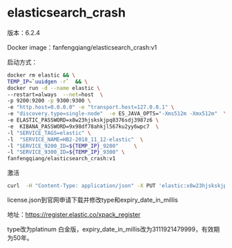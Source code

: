 # elasticsearch_crash

版本：6.2.4

Docker image：fanfengqiang/elasticsearch_crash:v1

启动方式：

```bash
docker rm elastic && \
TEMP_IP=`uuidgen -r`  && \
docker run -d --name elastic \
--restart=always  --net=host  \
-p 9200:9200 -p 9300:9300 \
-e "http.host=0.0.0.0" -e "transport.host=127.0.0.1" \
-e "discovery.type=single-node"  -e ES_JAVA_OPTS="-Xms512m -Xmx512m"  \
-e ELASTIC_PASSWORD=x8w23hjskskjpq8376sdj3987z6 \
-e  KIBANA_PASSWORD=9x98df78ahkjl567ku2yy6wpc7  \
-l "SERVICE_TAGS=elastic" \
-l  "SERVICE_NAME=HB2-2018_11_12-elastic"  \
-l "SERVICE_9200_ID=${TEMP_IP}_9200"     \
-l "SERVICE_9300_ID=${TEMP_IP}_9300" \
fanfengqiang/elasticsearch_crash:v1
```

激活

```bash
curl  -H "Content-Type: application/json" -X PUT 'elastic:x8w23hjskskjpq8376sdj3987z6@localhost:9200/_xpack/license' -d @license.json
```

license.json到官网申请下载并修改type和expiry_date_in_millis

地址：https://register.elastic.co/xpack_register

type改为platinum 白金版，expiry_date_in_millis改为3111921479999，有效期为50年。

